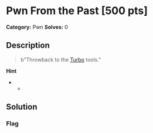 # Pwn From the Past [500 pts]

**Category:** Pwn
**Solves:** 0

## Description
>b"Throwback to the [Turbo](/files/be89cfadfdb2dd087214bc4bd9ba271a/turbo.pdf) tools."

**Hint**
* -

## Solution

### Flag

